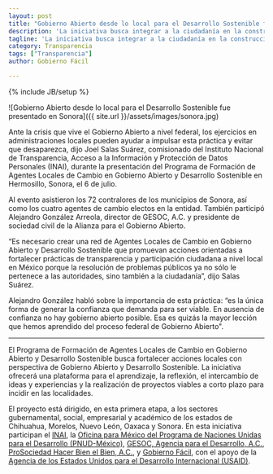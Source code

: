 ```yaml
---
layout: post
title: "Gobierno Abierto desde lo local para el Desarrollo Sostenible fue presentado en Sonora"
description: 'La iniciativa busca integrar a la ciudadanía en la construcción de políticas públicas e impulsar la apertura de gobiernos locales'
tagline: 'La iniciativa busca integrar a la ciudadanía en la construcción de políticas públicas e impulsar la apertura de gobiernos locales.'
category: Transparencia
tags: ["Transparencia"]
author: Gobierno Fácil

---
```

{% include JB/setup %}

![Gobierno Abierto desde lo local para el Desarrollo Sostenible fue presentado en Sonora]({{ site.url }}/assets/images/sonora.jpg)

Ante la crisis que  vive el Gobierno Abierto a nivel federal, los ejercicios en administraciones locales pueden ayudar a impulsar esta práctica y evitar que desaparezca, dijo Joel Salas Suárez, comisionado del Instituto Nacional de Transparencia, Acceso a la Información y Protección de Datos Personales (INAI), durante la presentación del Programa de Formación de Agentes Locales de Cambio en Gobierno Abierto y Desarrollo Sostenible en Hermosillo, Sonora, el 6 de julio. 

Al evento asistieron los 72 contralores de los municipios de Sonora, así como los cuatro agentes de cambio electos en la entidad. También participó Alejandro González Arreola, director de GESOC, A.C. y presidente de sociedad civil de la Alianza para el Gobierno Abierto. 

“Es necesario crear una red de Agentes Locales de Cambio en Gobierno Abierto y Desarrollo Sostenible que promuevan acciones orientadas a fortalecer prácticas de transparencia y participación ciudadana a nivel local en México porque la resolución de problemas públicos ya no sólo le pertenece a las autoridades, sino también a la ciudadanía”, dijo Salas Suárez. 

Alejandro González habló sobre la importancia de esta práctica: “es la única forma de generar la confianza que demanda para ser viable. En ausencia de confianza no hay gobierno abierto posible. Esa es quizás la mayor lección que hemos aprendido del proceso federal de Gobierno Abierto".

***

El Programa de Formación de Agentes Locales de Cambio en Gobierno Abierto y Desarrollo Sostenible busca fortalecer acciones locales con perspectiva de Gobierno Abierto y Desarrollo Sostenible. La iniciativa ofrecerá una plataforma para el aprendizaje, la reflexión, el intercambio de ideas y experiencias y la realización de proyectos viables a corto plazo para incidir en las localidades.

El proyecto está dirigido, en esta primera etapa, a los sectores gubernamental, social, empresarial y académico de los estados de Chihuahua, Morelos, Nuevo León, Oaxaca y Sonora.
En esta iniciativa participan el [INAI](http://inicio.ifai.org.mx/SitePages/ifai.aspx), la [Oficina para México del Programa de Naciones Unidas para el Desarrollo (PNUD-México)](http://www.mx.undp.org), [GESOC, Agencia para el Desarrollo, A.C.](http://www.gesoc.org.mx/site/), [ProSociedad Hacer Bien el Bien, A.C.](http://www.prosociedad.org), y [Gobierno Fácil](http://gobiernofacil.com), con el apoyo de la [Agencia de los Estados Unidos para el Desarrollo Internacional (USAID)](https://www.usaid.gov/mexico). 

